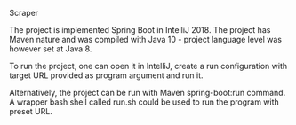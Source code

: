 Scraper

The project is implemented Spring Boot in IntelliJ 2018. The project has Maven nature and was compiled with Java 10 - project language level was however set at Java 8.

To run the project, one can open it in IntelliJ, create a run configuration with target URL provided as program argument and run it.

Alternatively, the project can be run with Maven spring-boot:run command. A wrapper bash shell called run.sh could be used to run the program with preset URL.
